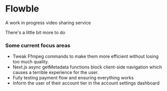 # Flowble

A work in progress video sharing service

There's a little bit more to do

### Some current focus areas
- Tweak Ffmpeg commands to make them more efficient without losing too much quality.
- Next.js async getMetadata functions block client-side navigation which causes a terrible experience for the user.
- Fully testing payment flow and ensuring everything works
- Inform the user of their account tier in the account settings dashboard
